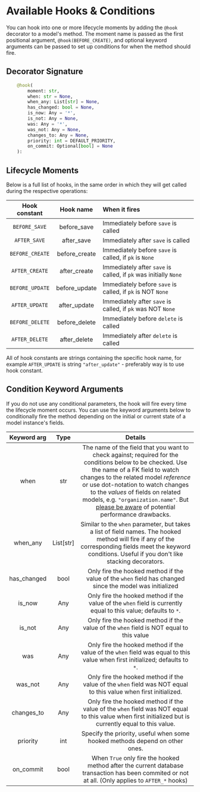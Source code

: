 # Available Hooks & Conditions

You can hook into one or more lifecycle moments by adding the `@hook` decorator to a model's method. The moment name
 is passed as the first positional argument, `@hook(BEFORE_CREATE)`, and optional keyword arguments can be passed to
  set up conditions for when the method should fire.

## Decorator Signature

```python
    @hook(
        moment: str, 
        when: str = None, 
        when_any: List[str] = None, 
        has_changed: bool = None,
        is_now: Any = '*',
        is_not: Any = None,
        was: Any = '*', 
        was_not: Any = None,
        changes_to: Any = None,
        priority: int = DEFAULT_PRIORITY,
        on_commit: Optional[bool] = None
    ):
```
## Lifecycle Moments

Below is a full list of hooks, in the same order in which they will get called during the respective operations:

| Hook constant   | Hook name     | When it fires   |
|:---------------:|:-------------:|:----------------|
| `BEFORE_SAVE`   | before_save   | Immediately before `save` is called |
| `AFTER_SAVE`    | after_save    | Immediately after `save` is called
| `BEFORE_CREATE` | before_create | Immediately before `save` is called, if `pk` is `None` |
| `AFTER_CREATE`  | after_create  | Immediately after `save` is called, if `pk` was initially `None` |
| `BEFORE_UPDATE` | before_update | Immediately before `save` is called, if `pk` is NOT `None` |
| `AFTER_UPDATE`  | after_update  | Immediately after `save` is called, if `pk` was NOT `None` |
| `BEFORE_DELETE` | before_delete | Immediately before `delete` is called |
| `AFTER_DELETE`  | after_delete  | Immediately after `delete` is called |

All of hook constants are strings containing the specific hook name, for example `AFTER_UPDATE` is string
 `"after_update"` - preferably way is to use hook constant.  


## Condition Keyword Arguments

If you do not use any conditional parameters, the hook will fire every time the lifecycle moment occurs. You can use the keyword arguments below to conditionally fire the method depending on the initial or current state of a model instance's fields.

| Keyword arg       | Type   | Details |
|:-------------:|:-------------:|:-------------:|
| when | str | The name of the field that you want to check against; required for the conditions below to be checked. Use the name of a FK field to watch changes to the related model *reference* or use dot-notation to watch changes to the *values* of fields on related models, e.g. `"organization.name"`. But [please be aware](fk_changes.md#fk-hook-warning) of potential performance drawbacks. |
| when_any | List[str] | Similar to the `when` parameter, but takes a list of field names. The hooked method will fire if any of the corresponding fields meet the keyword conditions. Useful if you don't like stacking decorators. |
| has_changed | bool | Only fire the hooked method if the value of the `when` field has changed since the model was initialized  |
| is_now | Any | Only fire the hooked method if the value of the `when` field is currently equal to this value; defaults to `*`.  |
| is_not | Any | Only fire the hooked method if the value of the `when` field is NOT equal to this value  |
| was | Any | Only fire the hooked method if the value of the `when` field was equal to this value when first initialized; defaults to `*`.  |
| was_not | Any | Only fire the hooked method if the value of the `when` field was NOT equal to this value when first initialized. |
| changes_to | Any | Only fire the hooked method if the value of the `when` field was NOT equal to this value when first initialized but is currently equal to this value. |
| priority | int | Specify the priority, useful when some hooked methods depend on other ones. | 
| on_commit | bool | When `True` only fire the hooked method after the current database transaction has been commited or not at all. (Only applies to `AFTER_*` hooks)  |
